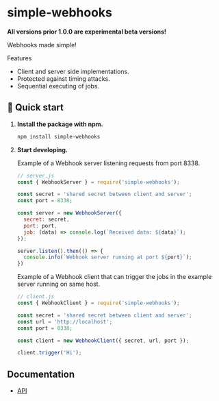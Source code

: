 # simple-webhooks

**All versions prior 1.0.0 are experimental beta versions!**

Webhooks made simple!

Features

- Client and server side implementations.
- Protected against timing attacks.
- Sequential executing of jobs.

## 🚀 Quick start

1. **Install the package with npm.**

    ```sh
    npm install simple-webhooks
    ```

2. **Start developing.**

    Example of a Webhook server listening requests from port 8338.

    ```js
    // server.js
    const { WebhookServer } = require('simple-webhooks');

    const secret = 'shared secret between client and server';
    const port = 8338;

    const server = new WebhookServer({
      secret: secret,
      port: port,
      job: (data) => console.log(`Received data: ${data}`);
    });

    server.listen().then(() => {
      console.info(`Webhook server running at port ${port}`);
    })
    ```

    Example of a Webhook client that can trigger the jobs in the example server running on same host.

    ```js
    // client.js
    const { WebhookClient } = require('simple-webhooks');

    const secret = 'shared secret between client and server';
    const url = 'http://localhost';
    const port = 8338;

    const client = new WebhookClient({ secret, url, port });

    client.trigger('Hi');
    ```

## Documentation

- [API](https://morko.github.io/simple-webhooks/)